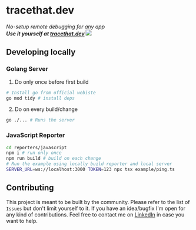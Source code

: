 # tracethat.dev
*No-setup remote debugging for any app*  
***Use it yourself at [tracethat.dev](https://tracethat.dev)
![](./docs/demo.gif)***

## Developing locally
### Golang Server
1. Do only once before first build
```bash
# Install go from official webiste
go mod tidy # install deps
```

2. Do on every build/change
```bash
go ./... # Runs the server
```

### JavaScript Reporter
```bash
cd reporters/javascript
npm i # run only once
npm run build # build on each change
# Run the example using locally build reporter and local server
SERVER_URL=ws://localhost:3000 TOKEN=123 npx tsx example/ping.ts
```

## Contributing
This project is meant to be built by the community.
Please refer to the list of `Issues` but don't limit yourself to it.
If you have an idea/bugfix I'm open for any kind of contributions.
Feel free to contact me on [LinkedIn](https://www.linkedin.com/in/kacper-pietrzak/) in case you want to help. 
